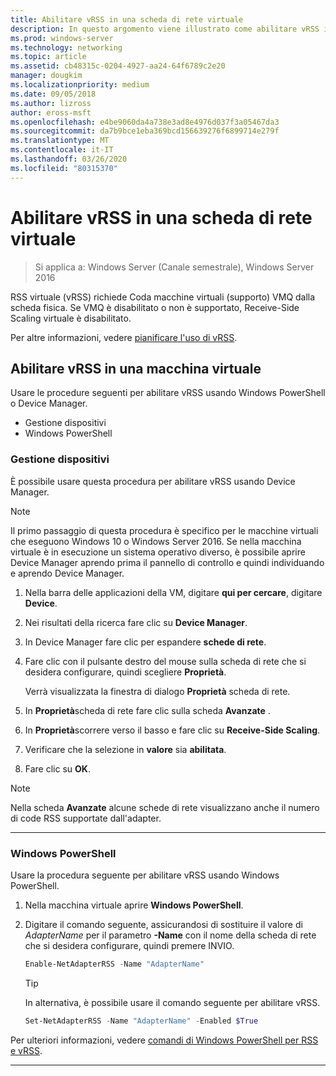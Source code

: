 ```yaml
---
title: Abilitare vRSS in una scheda di rete virtuale
description: In questo argomento viene illustrato come abilitare vRSS in Windows Server utilizzando Device Manager o Windows PowerShell.
ms.prod: windows-server
ms.technology: networking
ms.topic: article
ms.assetid: cb48315c-0204-4927-aa24-64f6789c2e20
manager: dougkim
ms.localizationpriority: medium
ms.date: 09/05/2018
ms.author: lizross
author: eross-msft
ms.openlocfilehash: e4be9060da4a738e3ad8e4976d037f3a05467da3
ms.sourcegitcommit: da7b9bce1eba369bcd156639276f6899714e279f
ms.translationtype: MT
ms.contentlocale: it-IT
ms.lasthandoff: 03/26/2020
ms.locfileid: "80315370"
---
```

# <a name="enable-vrss-on-a-virtual-network-adapter"></a>Abilitare vRSS in una scheda di rete virtuale

>Si applica a: Windows Server (Canale semestrale), Windows Server 2016

RSS virtuale \(vRSS\) richiede Coda macchine virtuali \(supporto\) VMQ dalla scheda fisica. Se VMQ è disabilitato o non è supportato, Receive-Side Scaling virtuale è disabilitato. 

Per altre informazioni, vedere [pianificare l'uso di vRSS](vrss-plan.md).

## <a name="enable-vrss-on-a-vm"></a>Abilitare vRSS in una macchina virtuale
 
Usare le procedure seguenti per abilitare vRSS usando Windows PowerShell o Device Manager.

-   Gestione dispositivi
-   Windows PowerShell
  
### <a name="device-manager"></a>Gestione dispositivi

È possibile usare questa procedura per abilitare vRSS usando Device Manager.

>[!NOTE]
>Il primo passaggio di questa procedura è specifico per le macchine virtuali che eseguono Windows 10 o Windows Server 2016. Se nella macchina virtuale è in esecuzione un sistema operativo diverso, è possibile aprire Device Manager aprendo prima il pannello di controllo e quindi individuando e aprendo Device Manager.
  
1.  Nella barra delle applicazioni della VM, digitare **qui per cercare**, digitare **Device**. 

2.  Nei risultati della ricerca fare clic su **Device Manager**.

3.  In Device Manager fare clic per espandere **schede di rete**. 

4.  Fare clic con il pulsante destro del mouse sulla scheda di rete che si desidera configurare, quindi scegliere **Proprietà**.<p>Verrà visualizzata la finestra di dialogo **Proprietà** scheda di rete.

5.  In **Proprietà**scheda di rete fare clic sulla scheda **Avanzate** . 

6.  In **Proprietà**scorrere verso il basso e fare clic su **Receive-Side Scaling**. 

7.  Verificare che la selezione in **valore** sia **abilitata**. 

8.  Fare clic su **OK**.
  
> [!NOTE]
> Nella scheda **Avanzate** alcune schede di rete visualizzano anche il numero di code RSS supportate dall'adapter.

---

### <a name="windows-powershell"></a>Windows PowerShell

Usare la procedura seguente per abilitare vRSS usando Windows PowerShell.

1. Nella macchina virtuale aprire **Windows PowerShell**.

2. Digitare il comando seguente, assicurandosi di sostituire il valore di *AdapterName* per il parametro **-Name** con il nome della scheda di rete che si desidera configurare, quindi premere INVIO. 
  
   ```PowerShell
   Enable-NetAdapterRSS -Name "AdapterName"
   ```

   >[!TIP]
   >In alternativa, è possibile usare il comando seguente per abilitare vRSS.
   >```PowerShell
   >Set-NetAdapterRSS -Name "AdapterName" -Enabled $True  
   >```

Per ulteriori informazioni, vedere [comandi di Windows PowerShell per RSS e vRSS](vrss-wps.md).

---